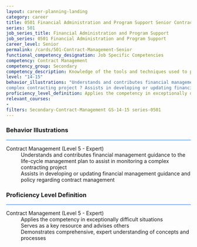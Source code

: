 ```yaml
---
layout: career-planning-landing
category: career
title: 0501 Financial Administration and Program Support Senior Contract Management
series: 501
job_series_title: Financial Administration and Program Support
job_series: 0501 Financial Administration and Program Support
career_level: Senior
permalink: /cards/501-Contract-Management-Senior
functional_competency_designation: Job Specific Competencies
competency: Contract Management
competency_group: Secondary
competency_description: Knowledge of the tools and techniques used to propose, plan, initiate, and manage contracts and other Federal funding instruments and the associated deliverables, deadlines, and contract terms and conditions.
level: "14-15"
behavior_illustrations: "Understands and contributes financial management guidance to the life-cycle management plan to assist in monitoring a
complex contracting project ? Assists in developing or updating financial management guidance and policy regarding contract management"
proficiency_level_definition: Applies the competency in exceptionally difficult situations ? Serves as a key resource and advises others ? Demonstrates comprehensive, expert understanding of concepts and processes
relevant_courses: 
- 
filters: Secondary-Contract-Management GS-14-15 series-0501
---
```


<div class="desktop:grid-col-6 margin-y-3">
  <div class="border-top-2 bg-white padding-3 shadow-5 height-full members-hover border-1px button-border border-top-blue radius-lg card-text-color">
    <h3>Behavior Illustrations</h3>
    <hr style="background-color: #1b74e0 !important;"/>
    <dl class="text-base card-content-color"><dt>Contract Management (Level 5 - Expert)</dt><dd>Understands and contributes financial management guidance to the life-cycle management plan to assist in monitoring a
complex contracting project </dd><dd> Assists in developing or updating financial management guidance and policy regarding contract management</dd></dl>
  </div>
</div>
<div class="desktop:grid-col-6 margin-y-3">
  <div class="border-top-2 bg-white padding-3 shadow-5 height-full members-hover border-1px button-border border-top-blue radius-lg card-text-color">
    <h3>Proficiency Level Definition</h3>
     <hr style="background-color: #1b74e0 !important;"/>
    <dl class="text-base card-content-color"><dt>Contract Management (Level 5 - Expert)</dt><dd>Applies the competency in exceptionally difficult situations </dd><dd> Serves as a key resource and advises others </dd><dd> Demonstrates comprehensive, expert understanding of concepts and processes</dd></dl>
  </div>
</div>